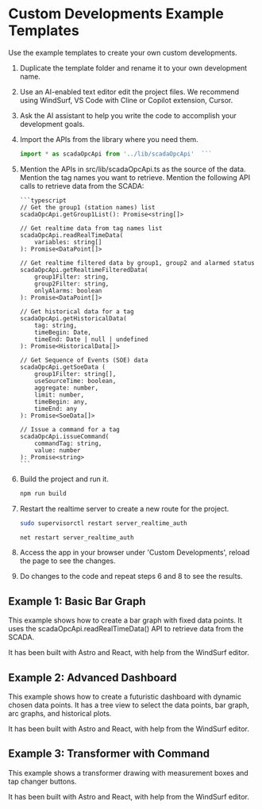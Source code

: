 # Custom Developments Example Templates

Use the example templates to create your own custom developments.

1.  Duplicate the template folder and rename it to your own development name.
2.  Use an AI-enabled text editor edit the project files. We recommend using WindSurf, VS Code with Cline or Copilot extension, Cursor.
3.  Ask the AI assistant to help you write the code to accomplish your development goals.
4.  Import the APIs from the library where you need them.
    ```typescript
    import * as scadaOpcApi from '../lib/scadaOpcApi'  ```
5.  Mention the APIs in src/lib/scadaOpcApi.ts as the source of the data. Mention the tag names you want to retrieve. Mention the following API calls to retrieve data from the SCADA:

        ```typescript
        // Get the group1 (station names) list
        scadaOpcApi.getGroup1List(): Promise<string[]>

        // Get realtime data from tag names list
        scadaOpcApi.readRealTimeData(
            variables: string[]
        ): Promise<DataPoint[]>

        // Get realtime filtered data by group1, group2 and alarmed status
        scadaOpcApi.getRealtimeFilteredData(
            group1Filter: string,
            group2Filter: string,
            onlyAlarms: boolean
        ): Promise<DataPoint[]>

        // Get historical data for a tag
        scadaOpcApi.getHistoricalData(
            tag: string,
            timeBegin: Date,
            timeEnd: Date | null | undefined
        ): Promise<HistoricalData[]> 

        // Get Sequence of Events (SOE) data
        scadaOpcApi.getSoeData (
            group1Filter: string[],
            useSourceTime: boolean,
            aggregate: number,
            limit: number,
            timeBegin: any,
            timeEnd: any
        ): Promise<SoeData[]> 

        // Issue a command for a tag
        scadaOpcApi.issueCommand(
            commandTag: string,
            value: number
        ): Promise<string>
        ```

6. Build the project and run it.

    ```bash
    npm run build
    ```
7. Restart the realtime server to create a new route for the project.

    ```bash
    sudo supervisorctl restart server_realtime_auth
    ```

    ```cmd
    net restart server_realtime_auth
    ```
8. Access the app in your browser under 'Custom Developments', reload the page to see the changes.

9. Do changes to the code and repeat steps 6 and 8 to see the results.

## Example 1: Basic Bar Graph

This example shows how to create a bar graph with fixed data points. It uses the scadaOpcApi.readRealTimeData() API to retrieve data from the SCADA.

It has been built with Astro and React, with help from the WindSurf editor.

## Example 2: Advanced Dashboard

This example shows how to create a futuristic dashboard with dynamic chosen data points. It has a tree view to select the data points, bar graph, arc graphs, and historical plots.

It has been built with Astro and React, with help from the WindSurf editor.

## Example 3: Transformer with Command

This example shows a transformer drawing with measurement boxes and tap changer buttons.

It has been built with Astro and React, with help from the WindSurf editor.
